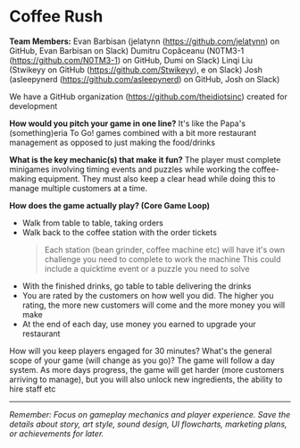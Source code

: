 # Coffee Rush

**Team Members:** 
Evan Barbisan (jelatynn (https://github.com/jelatynn) on GitHub, Evan Barbisan on Slack)
Dumitru Copăceanu (N0TM3-1 (https://github.com/N0TM3-1) on GitHub, Dumi on Slack)
Linqi Liu (Stwikeyy on GitHub (https://github.com/Stwikeyy), e on Slack)
Josh (asleepynerd (https://github.com/asleepynerd) on GitHub, Josh on Slack)

We have a GitHub organization (https://github.com/theidiotsinc) created for development

**How would you pitch your game in one line?**
It's like the Papa's (something)eria To Go! games combined with a bit more restaurant management as opposed to just making the food/drinks

**What is the key mechanic(s) that make it fun?**
The player must complete minigames involving timing events and puzzles while working the coffee-making equipment. They must also keep a clear head while doing this to manage multiple customers at a time.

**How does the game actually play? (Core Game Loop)**
- Walk from table to table, taking orders
- Walk back to the coffee station with the order tickets
  > Each station (bean grinder, coffee machine etc) will have it's own challenge you need to complete to work the machine
  > This could include a quicktime event or a puzzle you need to solve
- With the finished drinks, go table to table delivering the drinks
- You are rated by the customers on how well you did. The higher you rating, the more new customers will come and the more money you will make
- At the end of each day, use money you earned to upgrade your restaurant

How will you keep players engaged for 30 minutes? What's the general scope of your game (will change as you go)?
The game will follow a day system. As more days progress, the game will get harder (more customers arriving to manage), but you will also unlock new ingredients, the ability to hire staff etc

---
*Remember: Focus on gameplay mechanics and player experience. Save the details about story, art style, sound design, UI flowcharts, marketing plans, or achievements for later.*
